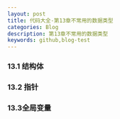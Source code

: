 ```yaml
---
layout: post
title: 代码大全-第13章不常用的数据类型
categories: Blog
description: 第13章不常用的数据类型
keywords: github,blog-test
---
```


### 13.1 结构体

### 13.2 指针

### 13.3全局变量

